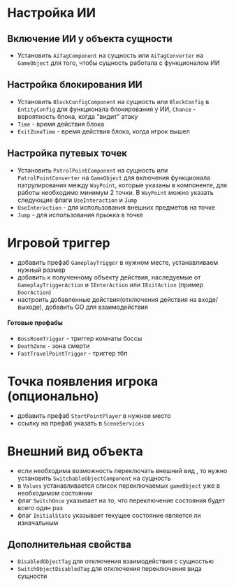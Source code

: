 # Настройка ИИ

## Включение ИИ у объекта сущности

-   Установить `AiTagComponent` на сущность или `AiTagConverter` на `GameObject` для того, чтобы сущность работала с функционалом ИИ

## Настройка блокирования ИИ

-   Установить `BlockConfigComponent` на сущность или `BlockConfig` в `EntityConfig` для функционала блокирования у ИИ, `Chance` - вероятность блока, когда "видит" атаку
-   `Time` - время действия блока
-   `ExitZoneTime` - время действия блока, когда игрок вышел

## Настройка путевых точек

-   Установить `PatrolPointComponent` на сущность или `PatrolPointConverter` на `GameObject` для включения функционала патрулирования между `WayPoint`, которые указаны в компоненте, для работы необходимо минимум 2 точки. В `WayPoint` можно указать следующие флаги `UseInteraction` и `Jump`
-   `UseInteraction` - для использования внешних предметов на точке
-   `Jump` - для использования прыжка в точке

# Игровой триггер

-   добавить префаб `GameplayTrigger` в нужном месте, устанавливаем нужный размер
-   добавить к полученному объекту действия, наследуемые от `GameplayTriggerAction` и `IEnterAction` или `IExitAction` (пример `DoorAction`)
-   настроить добавленные действия(отключения действия на входе/выходе), добавить GO для взаимодействия

#### Готовые префабы

-   `BossRoomTrigger` - триггер комнаты боссы
-   `DeathZone` - зона смерти
-   `FastTravelPointTrigger` - триггер тбп

# Точка появления игрока (опционально)

-   добавить префаб `StartPointPlayer` в нужное место
-   ссылку на префаб указать в `SceneServices`

# Внешний вид объекта

-   если необходима возможность переключать внешний вид , то нужно установить `SwitchableObjectComponent` на сущность
-   в `Values` устанавливается список переключаемых `gameObject` уже в необходимом состоянии
-   флаг `SwitchOnce` указывает на то, что переключение состояния будет всего один раз
-   флаг `InitialState` указывает текущее состояние является ли изначальным

## Дополнительная свойства

-   `DisabledObjectTag` для отключения взаимодействия c сущностью
-   `SwitchObjectDisabledTag` для отключения переключения вида сущности
